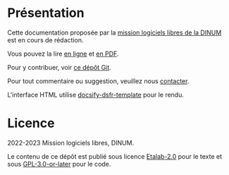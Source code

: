 # Présentation

Cette documentation proposée par la [mission logiciels libres de la
DINUM](https://code.gouv.fr) est en cours de rédaction.

Vous pouvez la lire [en ligne](https://code.gouv.fr/documentation/) et
[en
PDF](https://code.gouv.fr/documentation/logiciels-libres-et-secteur-public.pdf).

Pour y contribuer, voir [ce dépôt
Git](https://git.sr.ht/~codegouvfr/documentation).

Pour tout commentaire ou suggestion, veuillez nous
[contacter](https://code.gouv.fr/fr/contact/).

L'interface HTML utilise
[docsify-dsfr-template](https://github.com/codegouvfr/docsify-dsfr-template)
pour le rendu.

# Licence

2022-2023 Mission logiciels libres, DINUM.

Le contenu de ce dépôt est publié sous licence
[Etalab-2.0](LICENSES/Etalab-2.0.md) pour le texte et sous
[GPL-3.0-or-later](LICENSES/GPL-3.0-or-later.txt) pour le code.

